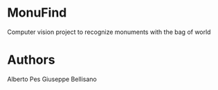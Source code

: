 # MonuFind
Computer vision project to recognize monuments with the bag of world

# Authors
Alberto Pes
Giuseppe Bellisano
